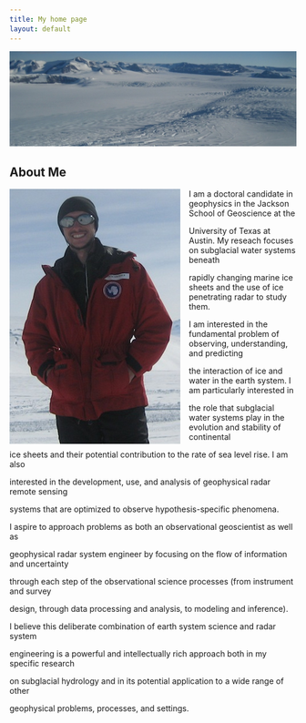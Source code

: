 ```yaml
---
title: My home page
layout: default
---
```


![Alt text](/images/ice.jpg)

## About Me

<div style="float: left;margin:0px 15px 0px 0px;"><img src="/images/picture.jpg" /> </div>

I am a doctoral candidate in geophysics in the Jackson School of Geoscience at the 

University of Texas at Austin.  My reseach focuses on subglacial water systems beneath  

rapidly changing marine ice sheets and the use of ice penetrating radar to study them.  

I am interested in the fundamental problem of observing, understanding, and predicting 

the interaction of ice and water in the earth system.  I am particularly interested in 

the role that subglacial water systems play in the evolution and stability of continental 

ice sheets and their potential contribution to the rate of sea level rise.  I am also 

interested in the development, use, and analysis of geophysical radar remote sensing 

systems that are optimized to observe hypothesis-specific phenomena.  

I aspire to approach problems as both an observational geoscientist as well as 

geophysical radar system engineer by focusing on the flow of information and uncertainty 

through each step of the observational science processes (from instrument and survey 

design, through data processing and analysis, to modeling and inference).  

I believe this deliberate combination of earth system science and radar system 

engineering is a powerful and intellectually rich approach both in my specific research 

on subglacial hydrology and in its potential application to a wide range of other 

geophysical problems, processes, and settings. 